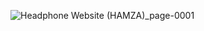 ![Headphone Website (HAMZA)_page-0001](https://github.com/user-attachments/assets/3edd03b9-777d-4b2a-b91d-1b60d04f6f68)
